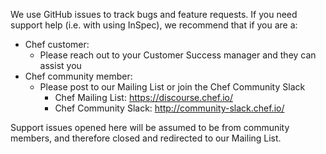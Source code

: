 We use GitHub issues to track bugs and feature requests. If you need support help (i.e. with using InSpec), we recommend that if you are a:

* Chef customer:
  * Please reach out to your Customer Success manager and they can assist you
* Chef community member:
  * Please post to our Mailing List or join the Chef Community Slack
    * Chef Mailing List: https://discourse.chef.io/
    * Chef Community Slack: http://community-slack.chef.io/


Support issues opened here will be assumed to be from community members, and therefore closed and redirected to our Mailing List.
